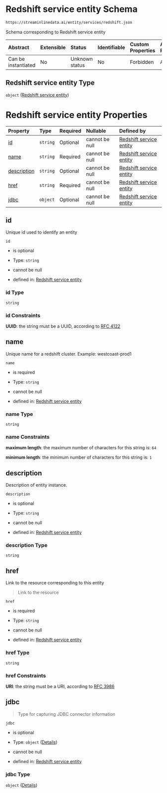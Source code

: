 # Redshift service entity Schema

```txt
https://streaminlinedata.ai/entity/services/redshift.json
```

Schema corresponding to Redshift service entity

| Abstract            | Extensible | Status         | Identifiable | Custom Properties | Additional Properties | Access Restrictions | Defined In                                                                          |
| :------------------ | :--------- | :------------- | :----------- | :---------------- | :-------------------- | :------------------ | :---------------------------------------------------------------------------------- |
| Can be instantiated | No         | Unknown status | No           | Forbidden         | Allowed               | none                | [redshift.json](../out/schema/entity/services/redshift.json "open original schema") |

## Redshift service entity Type

`object` ([Redshift service entity](redshift.md))

# Redshift service entity Properties

| Property                    | Type     | Required | Nullable       | Defined by                                                                                                                                        |
| :-------------------------- | :------- | :------- | :------------- | :------------------------------------------------------------------------------------------------------------------------------------------------ |
| [id](#id)                   | `string` | Optional | cannot be null | [Redshift service entity](common-definitions-uuid.md "https://streaminlinedata.ai/entity/services/redshift.json#/properties/id")                  |
| [name](#name)               | `string` | Required | cannot be null | [Redshift service entity](redshift-properties-name.md "https://streaminlinedata.ai/entity/services/redshift.json#/properties/name")               |
| [description](#description) | `string` | Optional | cannot be null | [Redshift service entity](redshift-properties-description.md "https://streaminlinedata.ai/entity/services/redshift.json#/properties/description") |
| [href](#href)               | `string` | Required | cannot be null | [Redshift service entity](common-definitions-href.md "https://streaminlinedata.ai/entity/services/redshift.json#/properties/href")                |
| [jdbc](#jdbc)               | `object` | Optional | cannot be null | [Redshift service entity](jdbcconnection-definitions-jdbcinfo.md "https://streaminlinedata.ai/entity/services/redshift.json#/properties/jdbc")    |

## id

Unique id used to identify an entity

`id`

*   is optional

*   Type: `string`

*   cannot be null

*   defined in: [Redshift service entity](common-definitions-uuid.md "https://streaminlinedata.ai/entity/services/redshift.json#/properties/id")

### id Type

`string`

### id Constraints

**UUID**: the string must be a UUID, according to [RFC 4122](https://tools.ietf.org/html/rfc4122 "check the specification")

## name

Unique name for a redshift cluster. Example: westcoast-prod1

`name`

*   is required

*   Type: `string`

*   cannot be null

*   defined in: [Redshift service entity](redshift-properties-name.md "https://streaminlinedata.ai/entity/services/redshift.json#/properties/name")

### name Type

`string`

### name Constraints

**maximum length**: the maximum number of characters for this string is: `64`

**minimum length**: the minimum number of characters for this string is: `1`

## description

Description of entity instance.

`description`

*   is optional

*   Type: `string`

*   cannot be null

*   defined in: [Redshift service entity](redshift-properties-description.md "https://streaminlinedata.ai/entity/services/redshift.json#/properties/description")

### description Type

`string`

## href

Link to the resource corresponding to this entity

> Link to the resource

`href`

*   is required

*   Type: `string`

*   cannot be null

*   defined in: [Redshift service entity](common-definitions-href.md "https://streaminlinedata.ai/entity/services/redshift.json#/properties/href")

### href Type

`string`

### href Constraints

**URI**: the string must be a URI, according to [RFC 3986](https://tools.ietf.org/html/rfc3986 "check the specification")

## jdbc



> Type for capturing JDBC connector information

`jdbc`

*   is optional

*   Type: `object` ([Details](jdbcconnection-definitions-jdbcinfo.md))

*   cannot be null

*   defined in: [Redshift service entity](jdbcconnection-definitions-jdbcinfo.md "https://streaminlinedata.ai/entity/services/redshift.json#/properties/jdbc")

### jdbc Type

`object` ([Details](jdbcconnection-definitions-jdbcinfo.md))
